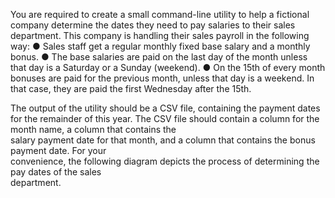 You are required to create a small command-line utility to help a fictional company determine the 
dates they need to pay salaries to their sales department. 
This company is handling their sales payroll in the following way: 
● Sales staff get a regular monthly fixed base salary and a monthly bonus.
● The base salaries are paid on the last day of the month unless that day is a Saturday or
a Sunday (weekend).
● On the 15th of every month bonuses are paid for the previous month, unless that day is
a weekend. In that case, they are paid the first Wednesday after the 15th. 
 
The output of the utility should be a CSV file, containing the payment dates for the remainder of 
this   year.   The   CSV   file   should   contain   a   column   for   the   month   name,   a   column   that   contains   the  
salary   payment   date   for   that   month,   and   a   column   that   contains   the   bonus   payment   date.   For   your  
convenience,   the   following   diagram   depicts   the   process   of   determining   the   pay   dates   of   the   sales  
department. 